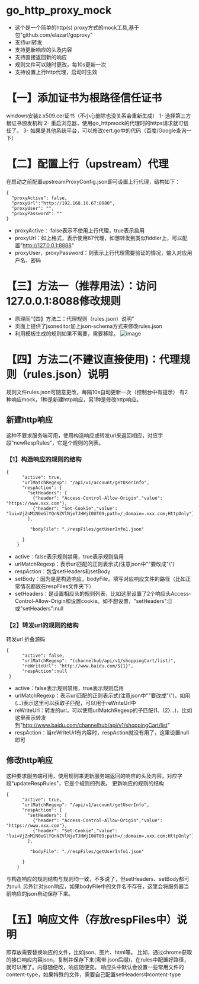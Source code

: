 # go_http_proxy_mock
  - 这个是一个简单的http(s) proxy方式的mock工具,基于包"github.com/elazarl/goproxy"
  - 支持url转发
  - 支持更新响应的头及内容
  - 支持直接返回新的响应
  - 规则文件可以随时更改，每10s更新一次
  - 支持设置上行http代理，启动时生效


# 【一】添加证书为根路径信任证书
windows安装z.x509.cer证书（不小心删除也没关系会重新生成）
1- 选择第三方根证书颁发机构
2- 重启浏览器，使用go_httpmock的代理时的https请求就可信任了。
3- 如果是其他系统平台，可以修改cert.go中的代码（百度/Google查询一下）

# 【二】配置上行（upstream）代理
在启动之前配置upstreamProxyConfig.json即可设置上行代理，结构如下：
```
{
  "proxyActive": false,
  "proxyUrl":"http://192.168.16.67:8080",
  "proxyUser": "",
  "proxyPassword": ""
}
```
- proxyActive： false表示不使用上行代理，true表示启用
- proxyUrl：如上格式，表示使用67代理，如想转发到类似fiddler上，可以配置"http://127.0.0.1:8888"
- proxyUser，proxyPassword：则表示上行代理需要验证的情况，输入对应用户名、密码

# 【三】方法一（推荐用法）：访问127.0.0.1:8088修改规则
  - 原理同“【四】方法二：代理规则（rules.json）说明”
  - 页面上提供了jsoneditor加上json-schema方式来修改rules.json
  - 利用模板生成的规则如果不需要，需要移除。
 ![image](https://user-images.githubusercontent.com/37785668/173273896-2639999c-b2dd-45fc-af62-7079da7e72af.png)
 
 

# 【四】方法二(不建议直接使用)：代理规则（rules.json）说明
规则文件rules.json可随意更改，每隔10s自动更新一次（控制台中有提示）
有2种响应mock，1种是新建http响应，另1种是修改http响应。

## 新建http响应
这种不要求服务端可用，使用构造响应或转发url来返回相应，对应字段"newRespRules"，它是个规则的列表。

### 【1】构造响应的规则的结构
```
{
      "active": true,
      "urlMatchRegexp": "/api/v1/account/getUserInfo",
      "respAction": {
        "setHeaders": [
          {"header": "Access-Control-Allow-Origin","value": "https://www.xxx.com"},
          {"header": "Set-Cookie","value": "lui=VjZnM1N0eGlYQnNZVlNjeTJHWjI0UT09;path=/;domain=.xxx.com;HttpOnly"}
        ],

         "bodyFile": "./respFiles/getUserInfo1.json"
        
      }
    }
```
- active：false表示规则禁用，true表示规则启用
- urlMatchRegexp：表示url匹配的正则表示式(注意json中"\"要改成"\\")
- respAction：包含setHeaders和setBody
- setBody：因为是是构造响应，bodyFile。填写对应响应文件的路径（比如正常情况都放在respFiles文件夹下）
- setHeaders：是设置相应头的规则列表，比如这里设置了2个响应头Access-Control-Allow-Origin和设置cookie。如不想设置，"setHeaders":[] 或"setHeaders":null

### 【2】转发url的规则的结构
转发url 折叠源码
```
{
      "active": false,
      "urlMatchRegexp": "(channelhub/api/v1/shoppingCart/list)",
      "reWriteUrl": "http://www.baidu.com/${1}",
      "respAction":null
 }
 ```
- active：false表示规则禁用，true表示规则启用
- urlMatchRegexp：表示url匹配的正则表示式(注意json中"\"要改成"\\")，如用(...)表示这里可以获取子匹配，可以用于reWriteUrl中
- reWriteUrl：转发的url，可以使用urlMatchRegexp的子匹配(${1}、${2}...)，比如这里表示转发到"http://www.baidu.com/channelhub/api/v1/shoppingCart/list"
- respAction：当reWriteUrl有内容时，respAction就没有用了，这里设置null即可

## 修改http响应
这种要求服务端可用，使用规则来更新服务端返回的响应的头及内容，对应字段"updateRespRules"，它是个规则的列表。
更新响应的规则的结构
```
{
      "active": true,
      "urlMatchRegexp": "/api/v1/account/getUserInfo",
      "respAction": {
        "setHeaders": [
          {"header": "Access-Control-Allow-Origin","value": "https://www.xxx.com"},
          {"header": "Set-Cookie","value": "lui=VjZnM1N0eGlYQnNZVlNjeTJHWjI0UT09;path=/;domain=.xxx.com;HttpOnly"}
        ],

         "bodyFile": "./respFiles/getUserInfo1.json"
        
      }
    }
```
与构造响应的规则结构与规则均一致，不多说了，但setHeaders、setBody都可为null.
另外针对json响应，如果bodyFile中的文件名不存在，这里会将服务器当前响应的json自动保存下来。

# 【五】响应文件（存放respFiles中）说明
即存放需要替换响应的文件，比如json、图片、html等。
比如，通过chrome获取的接口响应内容json，复制并保存下来(需带.json后缀)，在rules中配置好路径，就可以用了。内容随便改，响应随便变。
响应头中默认会设置一些常用文件的content-type，如果特殊的文件，需要自己配置setHeaders中content-type
